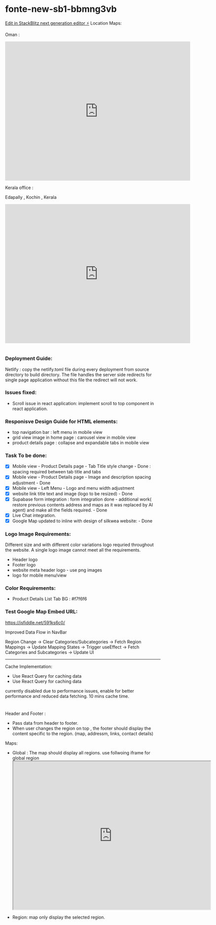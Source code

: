 # fonte-new-sb1-bbmng3vb

[Edit in StackBlitz next generation editor ⚡️](https://stackblitz.com/~/github.com/kamil467/fonte-new-sb1-bbmng3vb)
Location Maps:

Oman :

<iframe src="https://www.google.com/maps/embed?pb=!1m18!1m12!1m3!1d3653.7792392667748!2d58.176206675731095!3d23.68385147871581!2m3!1f0!2f0!3f0!3m2!1i1024!2i768!4f13.1!3m3!1m2!1s0x3e8de4cc6d0978f7%3A0x281c53712d20f98!2sBLUE%20BIRD%20TRAVELS%20-%20SEEB!5e0!3m2!1sen!2snl!4v1736248149981!5m2!1sen!2snl" width="600" height="450" style="border:0;" allowfullscreen="" loading="lazy" referrerpolicy="no-referrer-when-downgrade"></iframe>

Kerala office :

Edapally , Kochin , Kerala

<iframe src="https://www.google.com/maps/embed?pb=!1m18!1m12!1m3!1d3928.925697226994!2d76.30401307531902!3d10.022990390083564!2m3!1f0!2f0!3f0!3m2!1i1024!2i768!4f13.1!3m3!1m2!1s0x3b080da8b1d0f263%3A0x409389047932793d!2sRobodigx!5e0!3m2!1sen!2sqa!4v1736274383560!5m2!1sen!2sqa" width="600" height="450" style="border:0;" allowfullscreen="" loading="lazy" referrerpolicy="no-referrer-when-downgrade"></iframe>


#

### Deployment Guide:

Netlify : copy the netlify.toml file during every deployment from source directory to build directory.
The file handles the  server side redirects for single page application without  this file the redirect will not work.

### Issues fixed:
 - Scroll issue in react application:
    implement scroll to top component in react application. 

### Responisve Design Guide for HTML elements:
- top navigation bar  : left menu in mobile view
- grid view image in home page : carousel view in mobile view
- product details page : collapse and expandable tabs in mobile view


### Task To be done:
- [X] Mobile view - Product Details page - Tab Title style change   - Done : spacing required between tab title and tabs
- [X] Mobile view - Product Details page - Image and description spacing adjustment   - Done
- [X] Mobile view - Left Menu - Logo and menu width adjustment
- [X] website link title text and image (logo to be resized)  - Done
- [X] Supabase form integration  : form integration done - additional work( restore previous contents address and maps as it was replaced by AI agent) and make all the fields required. - Done
- [X] Live Chat integration.
- [X] Google Map updated to inline with design of silkwea website: - Done

### Logo Image Requirements:
Different size and with different color variations logo requried throughout the website.
A single logo image cannot meet all the requirements.
- Header logo 
- Footer logo
- website meta header logo - use png images 
- logo for mobile menu/view


### Color Requirements:
- Product Details List Tab BG : #f7f6f6

### Test Google Map Embed URL:

https://jsfiddle.net/591ks6c0/


Improved Data Flow in NavBar

Region Change → 
  Clear Categories/Subcategories →
    Fetch Region Mappings →
      Update Mapping States →
        Trigger useEffect →
          Fetch Categories and Subcategories →
            Update UI

----------------------
Cache Implementation:
- Use React Query for caching data
- Use React Query for caching data

currently disabled due to performance issues, enable for better performance and reduced data fetching. 10 mins cache time.

#

Header and Footer :
  - Pass data from header to footer.
  - When user changes the region on top , the footer should display the content specific to the region. (map, addressm, links, contact details)

 Maps:

  - Global : The map should display all regions.
       use follwoing iframe for global region
          <iframe src="https://www.google.com/maps/d/embed?mid=1jI4jyGGP315oqtd5wlcO0DZ5orD-j_s&ehbc=2E312F" width="640" height="480"></iframe>
               
  - Region:  map only display the selected region.






